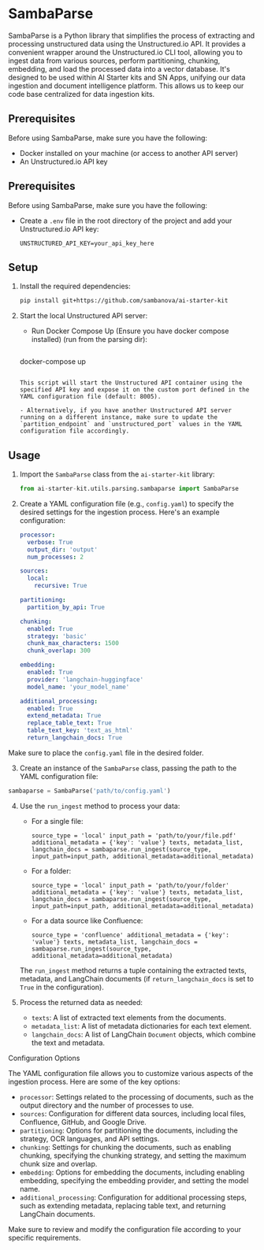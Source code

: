 # SambaParse

SambaParse is a Python library that simplifies the process of extracting and processing unstructured data using the Unstructured.io API. It provides a convenient wrapper around the Unstructured.io CLI tool, allowing you to ingest data from various sources, perform partitioning, chunking, embedding, and load the processed data into a vector database. It's designed to be used within AI Starter kits and SN Apps, unifying our data ingestion and document intelligence platform. This allows us to keep our code base centralized for data ingestion kits.

## Prerequisites

Before using SambaParse, make sure you have the following:

- Docker installed on your machine (or access to another API server)
- An Unstructured.io API key





## Prerequisites

Before using SambaParse, make sure you have the following:

- Create a `.env` file in the root directory of the project and add your Unstructured.io API key:

     ```
     UNSTRUCTURED_API_KEY=your_api_key_here
     ```

## Setup


1. Install the required dependencies:



   ```bash
   pip install git+https://github.com/sambanova/ai-starter-kit
   ```

2. Start the local Unstructured API server:

   

   - Run Docker Compose Up (Ensure you have docker compose installed) (run from the parsing dir):

     ```bash
    docker-compose up
     ```

     This script will start the Unstructured API container using the specified API key and expose it on the custom port defined in the YAML configuration file (default: 8005).

   - Alternatively, if you have another Unstructured API server running on a different instance, make sure to update the `partition_endpoint` and `unstructured_port` values in the YAML configuration file accordingly.

## Usage

1. Import the `SambaParse` class from the `ai-starter-kit` library:

   ```python
   from ai-starter-kit.utils.parsing.sambaparse import SambaParse
   ```

2. Create a YAML configuration file (e.g., `config.yaml`) to specify the desired settings for the ingestion process. Here's an example configuration:

   ```yaml
   processor:
     verbose: True
     output_dir: 'output'
     num_processes: 2

   sources:
     local:
       recursive: True

   partitioning:
     partition_by_api: True

   chunking:
     enabled: True
     strategy: 'basic'
     chunk_max_characters: 1500
     chunk_overlap: 300

   embedding:
     enabled: True
     provider: 'langchain-huggingface'
     model_name: 'your_model_name'

   additional_processing:
     enabled: True
     extend_metadata: True
     replace_table_text: True
     table_text_key: 'text_as_html'
     return_langchain_docs: True

Make sure to place the `config.yaml` file in the desired folder.

3. Create an instance of the `SambaParse` class, passing the path to the YAML configuration file:

```python
sambaparse = SambaParse('path/to/config.yaml')
```

4. Use the `run_ingest` method to process your data:
    - For a single file:
        
       
        
        `source_type = 'local' input_path = 'path/to/your/file.pdf' additional_metadata = {'key': 'value'} texts, metadata_list, langchain_docs = sambaparse.run_ingest(source_type, input_path=input_path, additional_metadata=additional_metadata)`
        
    - For a folder:
        
      
        
        `source_type = 'local' input_path = 'path/to/your/folder' additional_metadata = {'key': 'value'} texts, metadata_list, langchain_docs = sambaparse.run_ingest(source_type, input_path=input_path, additional_metadata=additional_metadata)`
        
    - For a data source like Confluence:
        
      
        
        `source_type = 'confluence' additional_metadata = {'key': 'value'} texts, metadata_list, langchain_docs = sambaparse.run_ingest(source_type, additional_metadata=additional_metadata)`
        
    
    The `run_ingest` method returns a tuple containing the extracted texts, metadata, and LangChain documents (if `return_langchain_docs` is set to `True` in the configuration).
    
5. Process the returned data as needed:
    - `texts`: A list of extracted text elements from the documents.
    - `metadata_list`: A list of metadata dictionaries for each text element.
    - `langchain_docs`: A list of LangChain `Document` objects, which combine the text and metadata.

Configuration Options

The YAML configuration file allows you to customize various aspects of the ingestion process. Here are some of the key options:

- `processor`: Settings related to the processing of documents, such as the output directory and the number of processes to use.
- `sources`: Configuration for different data sources, including local files, Confluence, GitHub, and Google Drive.
- `partitioning`: Options for partitioning the documents, including the strategy, OCR languages, and API settings.
- `chunking`: Settings for chunking the documents, such as enabling chunking, specifying the chunking strategy, and setting the maximum chunk size and overlap.
- `embedding`: Options for embedding the documents, including enabling embedding, specifying the embedding provider, and setting the model name.
- `additional_processing`: Configuration for additional processing steps, such as extending metadata, replacing table text, and returning LangChain documents.

Make sure to review and modify the configuration file according to your specific requirements.


